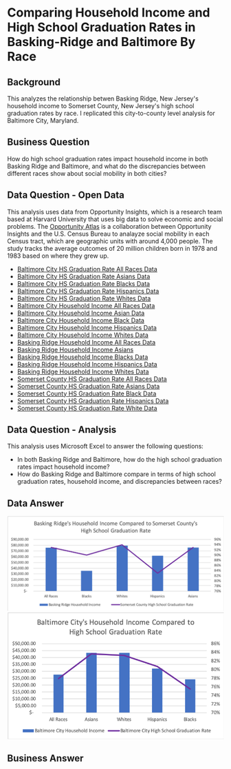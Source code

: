 # Comparing Household Income and High School Graduation Rates in Basking-Ridge and Baltimore By Race
## Background
This analyzes the relationship betwen Basking Ridge, New Jersey's household income to Somerset County, New Jersey's high school graduation rates by race. I replicated this city-to-county level analysis for Baltimore City, Maryland. 

## Business Question
How do high school graduation rates impact household income in both Basking Ridge and Baltimore, and what do the discrepancies between different races show about social mobility in both cities?  

## Data Question - Open Data
This analysis uses data from Opportunity Insights, which is a research team based at Harvard University that uses big data to solve economic and social problems. The [Opportunity Atlas](https://www.opportunityatlas.org) is a collaboration between Opportunity Insights and the U.S. Census Bureau to analayze social mobility in each Census tract, which are geographic units with around 4,000 people. The study tracks the average outcomes of 20 million children born in 1978 and 1983 based on where they grew up. 
- [Baltimore City HS Graduation Rate All Races Data](https://github.com/Daphne-Tang/Comparing-Household-Income-and-High-School-Graduation-Rates-in-Basking-Ridge-and-Baltimore/blob/master/Original%20Datasets/Baltimore_City_HS_Graduation_Rate_All_Races_Data.xlsx)
- [Baltimore City HS Graduation Rate Asians Data](https://github.com/Daphne-Tang/Comparing-Household-Income-and-High-School-Graduation-Rates-in-Basking-Ridge-and-Baltimore/blob/master/Original%20Datasets/Baltimore_City_HS_Graduation_Rate_Asians_Data.xlsx)
- [Baltimore City HS Graduation Rate Blacks Data](https://github.com/Daphne-Tang/Comparing-Household-Income-and-High-School-Graduation-Rates-in-Basking-Ridge-and-Baltimore/blob/master/Original%20Datasets/Baltimore_City_HS_Graduation_Rate_Blacks_Data.xlsx)
- [Baltimore City HS Graduation Rate Hispanics Data](https://github.com/Daphne-Tang/Comparing-Household-Income-and-High-School-Graduation-Rates-in-Basking-Ridge-and-Baltimore/blob/master/Original%20Datasets/Baltimore_City_HS_Graduation_Rate_Hispanics_Data.xlsx)
- [Baltimore City HS Graduation Rate Whites Data](https://github.com/Daphne-Tang/Comparing-Household-Income-and-High-School-Graduation-Rates-in-Basking-Ridge-and-Baltimore/blob/master/Original%20Datasets/Baltimore_City_HS_Graduation_Rate_Whites_Data.xlsx)
- [Baltimore City Household Income All Races Data](https://github.com/Daphne-Tang/Comparing-Household-Income-and-High-School-Graduation-Rates-in-Basking-Ridge-and-Baltimore/blob/master/Original%20Datasets/Baltimore_City_Household_Income_All_Races_Data.xlsx)
- [Baltimore City Household Income Asian Data](https://github.com/Daphne-Tang/Comparing-Household-Income-and-High-School-Graduation-Rates-in-Basking-Ridge-and-Baltimore/blob/master/Original%20Datasets/Baltimore_City_Household_Income_Asian_Data.xlsx)
- [Baltimore City Household Income Black Data](https://github.com/Daphne-Tang/Comparing-Household-Income-and-High-School-Graduation-Rates-in-Basking-Ridge-and-Baltimore/blob/master/Original%20Datasets/Baltimore_City_Household_Income_Black_Data.xlsx)
- [Baltimore City Household Income Hispanics Data](https://github.com/Daphne-Tang/Comparing-Household-Income-and-High-School-Graduation-Rates-in-Basking-Ridge-and-Baltimore/blob/master/Original%20Datasets/Baltimore_City_Household_Income_Hispanics_Data.xlsx)
- [Baltimore City Household Income Whites Data](https://github.com/Daphne-Tang/Comparing-Household-Income-and-High-School-Graduation-Rates-in-Basking-Ridge-and-Baltimore/blob/master/Original%20Datasets/Baltimore_City_Household_Income_Whites_Data.xlsx)
- [Basking Ridge Household Income All Races Data](https://github.com/Daphne-Tang/Comparing-Household-Income-and-High-School-Graduation-Rates-in-Basking-Ridge-and-Baltimore/blob/master/Original%20Datasets/Basking_Ridge_Household_Income_All_Races_Data.xlsx)
- [Basking Ridge Household Income Asians](https://github.com/Daphne-Tang/Comparing-Household-Income-and-High-School-Graduation-Rates-in-Basking-Ridge-and-Baltimore/blob/master/Original%20Datasets/Basking_Ridge_Household_Income_Asians_Data.xlsx)
- [Basking Ridge Household Income Blacks Data](https://github.com/Daphne-Tang/Comparing-Household-Income-and-High-School-Graduation-Rates-in-Basking-Ridge-and-Baltimore/blob/master/Original%20Datasets/Basking_Ridge_Household_Income_Blacks_Data.xlsx)
- [Basking Ridge Household Income Hispanics Data](https://github.com/Daphne-Tang/Comparing-Household-Income-and-High-School-Graduation-Rates-in-Basking-Ridge-and-Baltimore/blob/master/Original%20Datasets/Basking_Ridge_Household_Income_Hispanics_Data.xlsx)
- [Basking Ridge Household Income Whites Data](https://github.com/Daphne-Tang/Comparing-Household-Income-and-High-School-Graduation-Rates-in-Basking-Ridge-and-Baltimore/blob/master/Original%20Datasets/Basking_Ridge_Household_Income_Whites_Data.xlsx)
- [Somerset County HS Graduation Rate All Races Data](https://github.com/Daphne-Tang/Comparing-Household-Income-and-High-School-Graduation-Rates-in-Basking-Ridge-and-Baltimore/blob/master/Original%20Datasets/Somerset_County_HS_Graduation_Rate_All_Races_Data.xlsx)
- [Somerset County HS Graduation Rate Asians Data](https://github.com/Daphne-Tang/Comparing-Household-Income-and-High-School-Graduation-Rates-in-Basking-Ridge-and-Baltimore/blob/master/Original%20Datasets/Somerset_County_HS_Graduation_Rate_Asians_Data.xlsx)
- [Somerset County HS Graduation Rate Black Data](https://github.com/Daphne-Tang/Comparing-Household-Income-and-High-School-Graduation-Rates-in-Basking-Ridge-and-Baltimore/blob/master/Original%20Datasets/Somerset_County_HS_Graduation_Rate_Black_Data.xlsx)
- [Somerset County HS Graduation Rate Hispanics Data](https://github.com/Daphne-Tang/Comparing-Household-Income-and-High-School-Graduation-Rates-in-Basking-Ridge-and-Baltimore/blob/master/Original%20Datasets/Somerset_County_HS_Graduation_Rate_Hispanics_Data.xlsx)
- [Somerset County HS Graduation Rate White Data](https://github.com/Daphne-Tang/Comparing-Household-Income-and-High-School-Graduation-Rates-in-Basking-Ridge-and-Baltimore/blob/master/Original%20Datasets/Somerset_County_HS_Graduation_Rate_White_Data.xlsx)
## Data Question - Analysis
This analysis uses Microsoft Excel to answer the following questions: 
- In both Basking Ridge and Baltimore, how do the high school graduation rates impact household income? 
- How do Basking Ridge and Baltimore compare in terms of high school graduation rates, household income, and discrepancies between races?
## Data Answer
![alt text](https://github.com/Daphne-Tang/Comparing-Household-Income-and-High-School-Graduation-Rates-in-Basking-Ridge-and-Baltimore/blob/master/Basking%20Ridge's%20Household%20Income%20Compared%20to%20Somerset%20County's%20High%20School%20Graduation%20Rate.png)
![alt text](https://github.com/Daphne-Tang/Comparing-Household-Income-and-High-School-Graduation-Rates-in-Basking-Ridge-and-Baltimore/blob/master/Baltimore%20City's%20Household%20Income%20Compared%20to%20High%20School%20Graduation%20Rate.png)
## Business Answer
